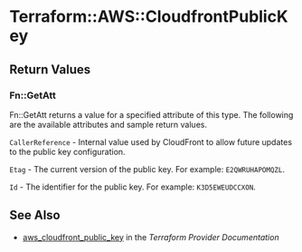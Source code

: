 # Terraform::AWS::CloudfrontPublicKey



## Return Values

### Fn::GetAtt

Fn::GetAtt returns a value for a specified attribute of this type. The following are the available attributes and sample return values.

`CallerReference` - Internal value used by CloudFront to allow future updates to the public key configuration.

`Etag` - The current version of the public key. For example: `E2QWRUHAPOMQZL`.

`Id` - The identifier for the public key. For example: `K3D5EWEUDCCXON`.

## See Also

* [aws_cloudfront_public_key](https://www.terraform.io/docs/providers/aws/r/cloudfront_public_key.html) in the _Terraform Provider Documentation_